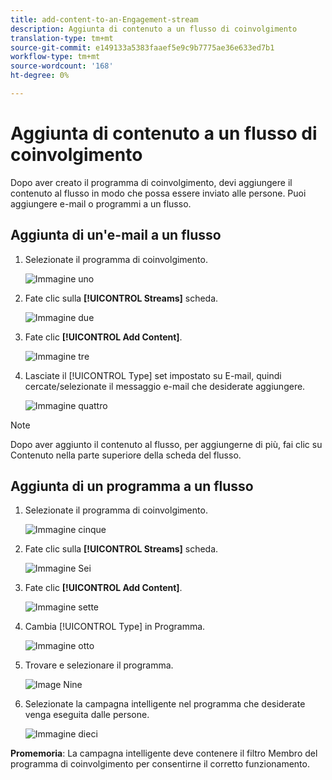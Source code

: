 ```yaml
---
title: add-content-to-an-Engagement-stream
description: Aggiunta di contenuto a un flusso di coinvolgimento
translation-type: tm+mt
source-git-commit: e149133a5383faaef5e9c9b7775ae36e633ed7b1
workflow-type: tm+mt
source-wordcount: '168'
ht-degree: 0%

---
```



# Aggiunta di contenuto a un flusso di coinvolgimento

Dopo aver creato il programma di coinvolgimento, devi aggiungere il contenuto al flusso in modo che possa essere inviato alle persone. Puoi aggiungere e-mail o programmi a un flusso.

## Aggiunta di un&#39;e-mail a un flusso

1. Selezionate il programma di coinvolgimento.

   ![Immagine uno](/help/sky/assets/engagement-programs/add-content-to-an-engagement-stream/add-content-to-an-engagement-stream-1.png)

1. Fate clic sulla **[!UICONTROL Streams]** scheda.

   ![Immagine due](/help/sky/assets/engagement-programs/add-content-to-an-engagement-stream/add-content-to-an-engagement-stream-2.png)

1. Fate clic **[!UICONTROL Add Content]**.

   ![Immagine tre](/help/sky/assets/engagement-programs/add-content-to-an-engagement-stream/add-content-to-an-engagement-stream-3.png)

1. Lasciate il [!UICONTROL Type] set impostato su E-mail, quindi cercate/selezionate il messaggio e-mail che desiderate aggiungere.

   ![Immagine quattro](/help/sky/assets/engagement-programs/add-content-to-an-engagement-stream/add-content-to-an-engagement-stream-4.png)

>[!NOTE]
>
>Dopo aver aggiunto il contenuto al flusso, per aggiungerne di più, fai clic su Contenuto nella parte superiore della scheda del flusso.

## Aggiunta di un programma a un flusso

1. Selezionate il programma di coinvolgimento.

   ![Immagine cinque](/help/sky/assets/engagement-programs/add-content-to-an-engagement-stream/add-content-to-an-engagement-stream-5.png)

1. Fate clic sulla **[!UICONTROL Streams]** scheda.

   ![Immagine Sei](/help/sky/assets/engagement-programs/add-content-to-an-engagement-stream/add-content-to-an-engagement-stream-6.png)

1. Fate clic **[!UICONTROL Add Content]**.

   ![Immagine sette](/help/sky/assets/engagement-programs/add-content-to-an-engagement-stream/add-content-to-an-engagement-stream-7.png)

1. Cambia [!UICONTROL Type] in Programma.

   ![Immagine otto](/help/sky/assets/engagement-programs/add-content-to-an-engagement-stream/add-content-to-an-engagement-stream-8.png)

1. Trovare e selezionare il programma.

   ![Image Nine](/help/sky/assets/engagement-programs/add-content-to-an-engagement-stream/add-content-to-an-engagement-stream-9.png)

1. Selezionate la campagna intelligente nel programma che desiderate venga eseguita dalle persone.

   ![Immagine dieci](/help/sky/assets/engagement-programs/add-content-to-an-engagement-stream/add-content-to-an-engagement-stream-10.png)

**Promemoria**: La campagna intelligente deve contenere il filtro Membro del programma di coinvolgimento per consentirne il corretto funzionamento.
